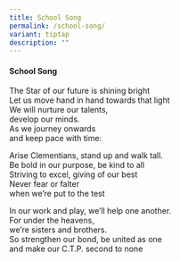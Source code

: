 ```yaml
---
title: School Song
permalink: /school-song/
variant: tiptap
description: ""
---
```

<h4>School Song</h4>
<p>The Star of our future is shining bright
<br>Let us move hand in hand towards that light
<br>We will nurture our talents,
<br>develop our minds.
<br>As we journey onwards
<br>and keep pace with time:</p>
<p>Arise Clementians, stand up and walk tall.
<br>Be bold in our purpose, be kind to all
<br>Striving to excel, giving of our best
<br>Never fear or falter
<br>when we’re put to the test</p>
<p>In our work and play, we’ll help one another.
<br>For under the heavens,
<br>we’re sisters and brothers.
<br>So strengthen our bond, be united as one
<br>and make our C.T.P. second to none</p>
<p></p>